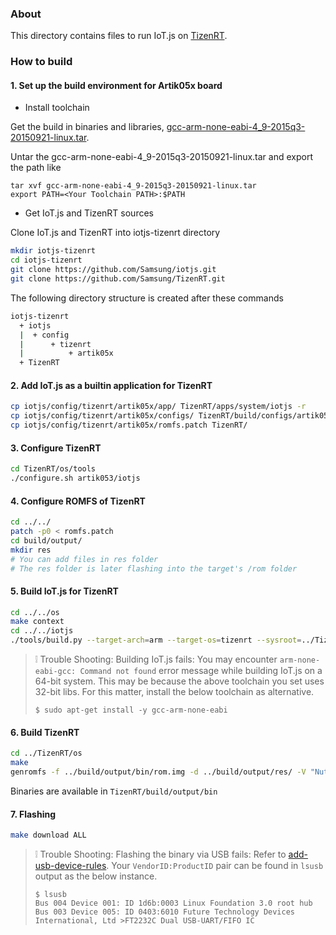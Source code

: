 ### About

This directory contains files to run IoT.js on [TizenRT](https://github.com/Samsung/TizenRT).


### How to build

#### 1. Set up the build environment for Artik05x board

* Install toolchain

Get the build in binaries and libraries, [gcc-arm-none-eabi-4_9-2015q3-20150921-linux.tar](https://launchpad.net/gcc-arm-embedded/4.9/4.9-2015-q3-update).

Untar the gcc-arm-none-eabi-4_9-2015q3-20150921-linux.tar and export the path like

```
tar xvf gcc-arm-none-eabi-4_9-2015q3-20150921-linux.tar
export PATH=<Your Toolchain PATH>:$PATH
```

* Get IoT.js and TizenRT sources

Clone IoT.js and TizenRT into iotjs-tizenrt directory

```bash
mkdir iotjs-tizenrt
cd iotjs-tizenrt
git clone https://github.com/Samsung/iotjs.git
git clone https://github.com/Samsung/TizenRT.git
```
The following directory structure is created after these commands

```bash
iotjs-tizenrt
  + iotjs
  |  + config
  |      + tizenrt
  |          + artik05x
  + TizenRT
```

#### 2. Add IoT.js as a builtin application for TizenRT

```bash
cp iotjs/config/tizenrt/artik05x/app/ TizenRT/apps/system/iotjs -r
cp iotjs/config/tizenrt/artik05x/configs/ TizenRT/build/configs/artik053/iotjs -r
cp iotjs/config/tizenrt/artik05x/romfs.patch TizenRT/
```

#### 3. Configure TizenRT

```bash
cd TizenRT/os/tools
./configure.sh artik053/iotjs
```

#### 4. Configure ROMFS of TizenRT

```bash
cd ../../
patch -p0 < romfs.patch
cd build/output/
mkdir res
# You can add files in res folder
# The res folder is later flashing into the target's /rom folder
```

#### 5. Build IoT.js for TizenRT

```bash
cd ../../os
make context
cd ../../iotjs
./tools/build.py --target-arch=arm --target-os=tizenrt --sysroot=../TizenRT/os --target-board=artik05x --clean
```

> :grey_exclamation: Trouble Shooting: Building IoT.js fails: You may encounter `arm-none-eabi-gcc: Command not found` error message while building IoT.js on a 64-bit system. This may be because the above toolchain you set uses 32-bit libs. For this matter, install the below toolchain as alternative.
> ```
> $ sudo apt-get install -y gcc-arm-none-eabi 
> ```


#### 6. Build TizenRT

```bash
cd ../TizenRT/os
make
genromfs -f ../build/output/bin/rom.img -d ../build/output/res/ -V "NuttXBootVol"
```
Binaries are available in `TizenRT/build/output/bin`

#### 7. Flashing

```bash
make download ALL
```
> :grey_exclamation: Trouble Shooting: Flashing the binary via USB fails: Refer to [add-usb-device-rules](https://github.com/Samsung/TizenRT/blob/master/build/configs/artik053/README.md#add-usb-device-rules). Your `VendorID:ProductID` pair can be found in `lsusb` output as the below instance.
>
>```
>$ lsusb
>Bus 004 Device 001: ID 1d6b:0003 Linux Foundation 3.0 root hub
>Bus 003 Device 005: ID 0403:6010 Future Technology Devices International, Ltd >FT2232C Dual USB-UART/FIFO IC
>```